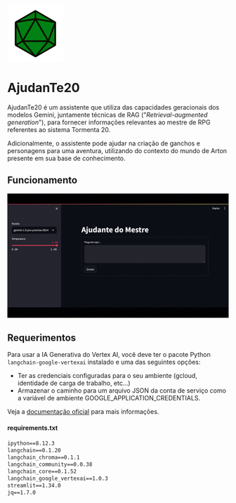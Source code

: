 ![img-logo](./img/128px-D20_icon.png)
# AjudanTe20  

AjudanTe20 é um assistente que utiliza das capacidades geracionais dos modelos Gemini, juntamente técnicas de RAG ("*Retrieval-augmented generation*"), para fornecer informações relevantes ao mestre de RPG referentes ao sistema Tormenta 20.

Adicionalmente, o assistente pode ajudar na criação de ganchos e personagens para uma aventura, utilizando do contexto do mundo de Arton presente em sua base de conhecimento.

## Funcionamento
![ex-gif](./img/example.gif)

## Requerimentos
Para usar a IA Generativa do Vertex AI, você deve ter o pacote Python `langchain-google-vertexai` instalado e uma das seguintes opções:

- Ter as credenciais configuradas para o seu ambiente (gcloud, identidade de carga de trabalho, etc...)
- Armazenar o caminho para um arquivo JSON da conta de serviço como a variável de ambiente GOOGLE_APPLICATION_CREDENTIALS.

Veja a [documentação oficial](https://cloud.google.com/docs/authentication/application-default-credentials#GAC) para mais informações.

#### requirements.txt
```
ipython==8.12.3
langchain==0.1.20
langchain_chroma==0.1.1
langchain_community==0.0.38
langchain_core==0.1.52
langchain_google_vertexai==1.0.3
streamlit==1.34.0
jq==1.7.0
```